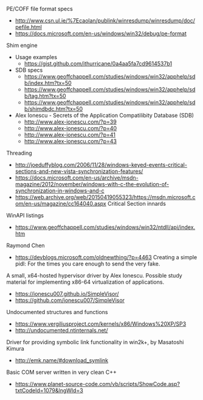 PE/COFF file format specs
* http://www.csn.ul.ie/%7Ecaolan/publink/winresdump/winresdump/doc/pefile.html
* https://docs.microsoft.com/en-us/windows/win32/debug/pe-format

Shim engine
* Usage examples
  * https://gist.github.com/ithurricane/0a4aa5fa7cd9614537b1
* SDB specs
  * https://www.geoffchappell.com/studies/windows/win32/apphelp/sdb/index.htm?tx=50
  * https://www.geoffchappell.com/studies/windows/win32/apphelp/sdb/tag.htm?tx=50
  * https://www.geoffchappell.com/studies/windows/win32/apphelp/sdb/shimdbdc.htm?tx=50
* Alex Ionescu - Secrets of the Application Compatilibity Database (SDB)
  * http://www.alex-ionescu.com/?p=39
  * http://www.alex-ionescu.com/?p=40
  * http://www.alex-ionescu.com/?p=41
  * http://www.alex-ionescu.com/?p=43

Threading
* http://joeduffyblog.com/2006/11/28/windows-keyed-events-critical-sections-and-new-vista-synchronization-features/
* https://docs.microsoft.com/en-us/archive/msdn-magazine/2012/november/windows-with-c-the-evolution-of-synchronization-in-windows-and-c
* https://web.archive.org/web/20150419055323/https://msdn.microsoft.com/en-us/magazine/cc164040.aspx Critical Section innards

WinAPI listings
* https://www.geoffchappell.com/studies/windows/win32/ntdll/api/index.htm

Raymond Chen
* https://devblogs.microsoft.com/oldnewthing/?p=4463 Creating a simple pidl: For the times you care enough to send the very fake.

A small, x64-hosted hypervisor driver by Alex Ionescu. Possible study material for implementing x86-64 virtualization of applications.
* https://ionescu007.github.io/SimpleVisor/
* https://github.com/ionescu007/SimpleVisor

Undocumented structures and functions
* https://www.vergiliusproject.com/kernels/x86/Windows%20XP/SP3
* http://undocumented.ntinternals.net/

Driver for providing symbolic link functionality in win2k+, by Masatoshi Kimura
* http://emk.name/#download_symlink

Basic COM server written in very clean C++
* https://www.planet-source-code.com/vb/scripts/ShowCode.asp?txtCodeId=1079&lngWId=3